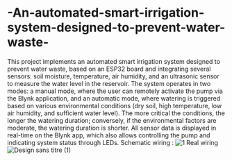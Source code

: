 # -An-automated-smart-irrigation-system-designed-to-prevent-water-waste-
This project implements an automated smart irrigation system designed to prevent water waste, based on an ESP32 board and integrating several sensors: soil moisture, temperature, air humidity, and an ultrasonic sensor to measure the water level in the reservoir. The system operates in two modes: a manual mode, where the user can remotely activate the pump via the Blynk application, and an automatic mode, where watering is triggered based on various environmental conditions (dry soil, high temperature, low air humidity, and sufficient water level). The more critical the conditions, the longer the watering duration; conversely, if the environmental factors are moderate, the watering duration is shorter. All sensor data is displayed in real-time on the Blynk app, which also allows controlling the pump and indicating system status through LEDs.
Schematic wiring :
![1](https://github.com/user-attachments/assets/c16768bd-822c-497f-a5c4-397cb803b5ae)
Real wiring
![Design sans titre (1)](https://github.com/user-attachments/assets/d9f952c4-a719-4145-ba1d-388c1cffd4ec)
